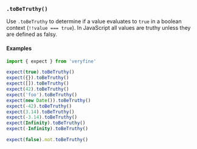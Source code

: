 ### `.toBeTruthy()`

Use `.toBeTruthy` to determine if a value evaluates to `true` in a boolean context (`!!value === true`). In JavaScript all values are truthy unless they are defined as falsy.

#### Examples

```javascript
import { expect } from 'veryfine'

expect(true).toBeTruthy()
expect({}).toBeTruthy()
expect([]).toBeTruthy()
expect(42).toBeTruthy()
expect('foo').toBeTruthy()
expect(new Date()).toBeTruthy()
expect(-42).toBeTruthy()
expect(3.14).toBeTruthy()
expect(-3.14).toBeTruthy()
expect(Infinity).toBeTruthy()
expect(-Infinity).toBeTruthy()

expect(false).not.toBeTruthy()
```
